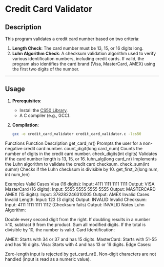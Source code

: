 # Credit Card Validator

## Description
This program validates a credit card number based on two criteria:
1. **Length Check**: The card number must be 13, 15, or 16 digits long.
2. **Luhn Algorithm Check**: A checksum validation algorithm used to verify various identification numbers, including credit cards.
If valid, the program also identifies the card brand (Visa, MasterCard, AMEX) using the first two digits of the number.

---

## Usage
1. **Prerequisites**:
   - Install the [CS50 Library](https://github.com/cs50/cs50).
   - A C compiler (e.g., GCC).

2. **Compilation**:
   ```bash
   gcc -o credit_card_validator credit_card_validator.c -lcs50

Functions
Function	Description
get_card_nr()	Prompts the user for a non-negative credit card number.
count_digit(long card_num)	Counts the number of digits in the credit card number.
check_digits(int digits)	Validates if the card number length is 13, 15, or 16.
luhn_alg(long card_nr)	Implements the Luhn algorithm to validate the credit card checksum.
check_sum(int summ)	Checks if the Luhn checksum is divisible by 10.
get_first_2(long num, int num_len)


Examples
Valid Cases
Visa (16 digits):
Input: 4111 1111 1111 1111
Output: VISA
MasterCard (16 digits):
Input: 5555 5555 5555 5555
Output: MASTERCARD
AMEX (15 digits):
Input: 378282246310005
Output: AMEX
Invalid Cases
Invalid Length:
Input: 123 (3 digits)
Output: INVALID
Invalid Checksum:
Input: 4111 1111 1111 1112 (Checksum fails)
Output: INVALID
Notes
Luhn Algorithm:

Double every second digit from the right.
If doubling results in a number ≥10, subtract 9 from the product.
Sum all modified digits. If the total is divisible by 10, the number is valid.
Card Identification:

AMEX: Starts with 34 or 37 and has 15 digits.
MasterCard: Starts with 51-55 and has 16 digits.
Visa: Starts with 4 and has 13 or 16 digits.
Edge Cases:

Zero-length input is rejected by get_card_nr().
Non-digit characters are not handled (input is read as a numeric value).
